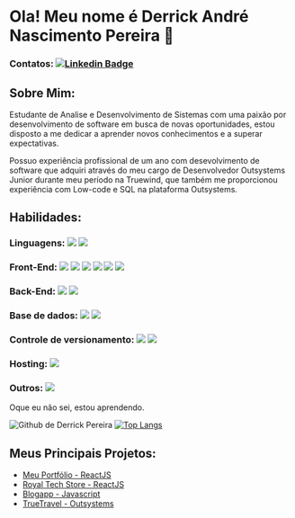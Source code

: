 # Ola! Meu nome é Derrick André Nascimento Pereira 👋

### Contatos: [![Linkedin Badge](https://img.shields.io/badge/LinkedIn-0077B5?style=for-the-badge&logo=linkedin&logoColor=white)](https://www.linkedin.com/in/derrickpereira1998)

## Sobre Mim:

Estudante de Analise e Desenvolvimento de Sistemas com uma paixão por desenvolvimento de software em busca de novas oportunidades, estou disposto a me dedicar a aprender novos conhecimentos e a superar expectativas.

Possuo experiência profissional de um ano com desevolvimento de software que adquiri através do meu cargo de Desenvolvedor Outsystems Junior durante meu período na Truewind, que também me proporcionou experiência com Low-code e SQL na plataforma Outsystems. 

## Habilidades:

### Linguagens: <img src="https://img.shields.io/badge/JavaScript-323330?style=for-the-badge&logo=javascript&logoColor=F7DF1E"/> <img src="https://img.shields.io/badge/TypeScript-007ACC?style=for-the-badge&logo=typescript&logoColor=white"/>

### Front-End: <img src="https://img.shields.io/badge/HTML5-E34F26?style=for-the-badge&logo=html5&logoColor=white"/> <img src="https://img.shields.io/badge/CSS3-1572B6?style=for-the-badge&logo=css3&logoColor=white"/> <img src='https://img.shields.io/badge/Sass-CC6699?style=for-the-badge&logo=sass&logoColor=white'/> <img src='https://img.shields.io/badge/Tailwind_CSS-38B2AC?style=for-the-badge&logo=tailwind-css&logoColor=white'/> <img src='https://img.shields.io/badge/React-20232A?style=for-the-badge&logo=react&logoColor=61DAFB'/> <img src='https://img.shields.io/badge/next.js-000000?style=for-the-badge&logo=nextdotjs&logoColor=white'/>

### Back-End: <img src='https://img.shields.io/badge/Node.js-339933?style=for-the-badge&logo=nodedotjs&logoColor=white'/> <img src='https://img.shields.io/badge/Express.js-000000?style=for-the-badge&logo=express&logoColor=white'/>

### Base de dados: <img src='https://img.shields.io/badge/MySQL-005C84?style=for-the-badge&logo=mysql&logoColor=white'/> <img src='https://img.shields.io/badge/MongoDB-4EA94B?style=for-the-badge&logo=mongodb&logoColor=white'/>

### Controle de versionamento: <img src='https://img.shields.io/badge/GitHub-100000?style=for-the-badge&logo=github&logoColor=white'/> <img src='https://img.shields.io/badge/GIT-E44C30?style=for-the-badge&logo=git&logoColor=white'/>

### Hosting: <img src='https://img.shields.io/badge/Vercel-000000?style=for-the-badge&logo=vercel&logoColor=white'/>

### Outros: <img src='https://img.shields.io/badge/JWT-000000?style=for-the-badge&logo=JSON%20web%20tokens&logoColor=white'/>

Oque eu não sei, estou aprendendo.

![Github de Derrick Pereira](https://github-readme-stats.vercel.app/api?username=DerrickPereira1998&show_icons=true&theme=synthwave) [![Top Langs](https://github-readme-stats.vercel.app/api/top-langs/?username=DerrickPereira1998&layout=compact)](https://github.com/anuraghazra/github-readme-stats)

## Meus Principais Projetos:
- [Meu Portfólio - ReactJS](https://portfolio-derrickpereira1998.vercel.app/)<br/>
- [Royal Tech Store - ReactJS](https://royal-tech-store.vercel.app/)<br/>
- [Blogapp - Javascript](https://blogapp-ylzt.onrender.com)<br/>
- [TrueTravel - Outsystems](https://personal-9b7bfgu4.outsystemscloud.com/TrueTravel/)

<!---
DerrickPereira1998/DerrickPereira1998 is a ✨ special ✨ repository because its `README.md` (this file) appears on your GitHub profile.
You can click the Preview link to take a look at your changes.
--->
